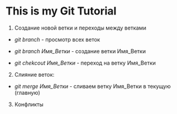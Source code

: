 # This is my Git Tutorial

1. Создание новой ветки и переходы между ветками

* *git branch* - просмотр всех веток

* *git branch Имя_Ветки* - создание ветки Имя_Ветки

* *git chekcout Имя_Ветки* - переход на ветку Имя_Ветки

2. Слияние веток:

* *git merge Имя_Ветки* - сливаем ветку Имя_Ветки в текущую (главную)





3. Конфликты
